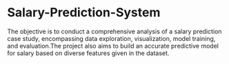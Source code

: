 # Salary-Prediction-System
The objective is to conduct a comprehensive analysis of a salary prediction case study, encompassing data exploration, visualization, model training, and evaluation.The project also aims to build an accurate predictive model for salary based on diverse features given in the dataset.
